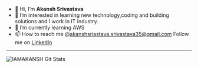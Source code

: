 - 👋 Hi, I’m __Akansh Srivastava__
- 👀 I’m interested in learning new technology,coding and building solutions and I work in IT industry.
- 🌱 I’m currently learning AWS
- 📫 How to reach me @akanshsriastava.srivastava35@gmail.com
Follow me on [LinkedIn](https://www.linkedin.com/in/akansh-srivastava-2b4455140/)

<!---
IAMAKANSH/IAMAKANSH is a ✨ special ✨ repository because its `README.md` (this file) appears on your GitHub profile.
You can click the Preview link to take a look at your changes.
--->

---
<img align=left alt="IAMAKANSH Git Stats" src="https://github-readme-stats.vercel.app/api?username=IAMAKANSH&show_icons=true&hide_border=true" />
